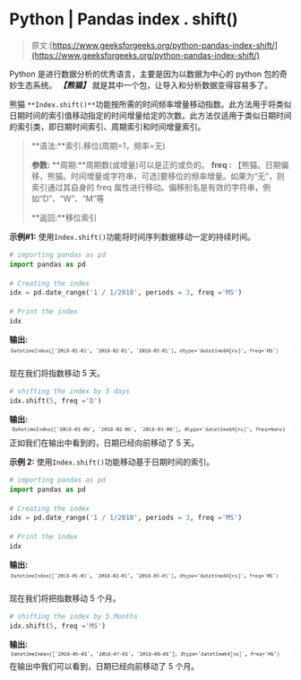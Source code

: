 # Python | Pandas index . shift()

> 原文:[https://www.geeksforgeeks.org/python-pandas-index-shift/](https://www.geeksforgeeks.org/python-pandas-index-shift/)

Python 是进行数据分析的优秀语言，主要是因为以数据为中心的 python 包的奇妙生态系统。 ***【熊猫】*** 就是其中一个包，让导入和分析数据变得容易多了。

熊猫 `**Index.shift()**`功能按所需的时间频率增量移动指数。此方法用于将类似日期时间的索引值移动指定的时间增量给定的次数。此方法仅适用于类似日期时间的索引类，即日期时间索引、周期索引和时间增量索引。

> **语法:**索引.移位(周期=1，频率=无)
> 
> **参数:**
> **周期:**周期数(或增量)可以是正的或负的。
> **freq :** 【熊猫。日期偏移，熊猫。时间增量或字符串，可选]要移位的频率增量。如果为“无”，则索引通过其自身的 freq 属性进行移动。偏移别名是有效的字符串，例如“D”、“W”、“M”等
> 
> **返回:**移位索引

**示例#1:** 使用`Index.shift()`功能将时间序列数据移动一定的持续时间。

```py
# importing pandas as pd
import pandas as pd

# Creating the index 
idx = pd.date_range('1 / 1/2018', periods = 3, freq ='MS')

# Print the index
idx
```

**输出:**
![](img/86c113d24024f159f98b649d0ea773a4.png)

现在我们将指数移动 5 天。

```py
# shifting the index by 5 days
idx.shift(5, freq ='D')
```

**输出:**
![](img/b19494b25cdb170735ce00cfed2287c8.png)
正如我们在输出中看到的，日期已经向前移动了 5 天。

**示例 2:** 使用`Index.shift()`功能移动基于日期时间的索引。

```py
# importing pandas as pd
import pandas as pd

# Creating the index 
idx = pd.date_range('1 / 1/2018', periods = 3, freq ='MS')

# Print the index
idx
```

**输出:**
![](img/86c113d24024f159f98b649d0ea773a4.png)

现在我们将把指数移动 5 个月。

```py
# shifting the index by 5 Months
idx.shift(5, freq ='MS')
```

**输出:**
![](img/21307dc03744c65a568040aedb88626b.png)
在输出中我们可以看到，日期已经向前移动了 5 个月。